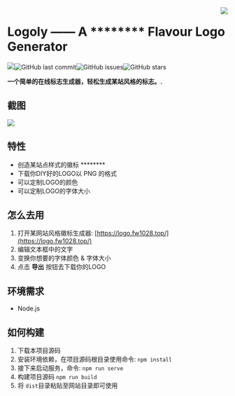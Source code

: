 <img align="right" src="https://postimg.aliavv.com/mbp/adpsj.png"/>

# Logoly —— A ******** Flavour Logo Generator

![](https://img.shields.io/badge/Deployed%20on-Vercel-9cf)![GitHub last commit](https://img.shields.io/github/last-commit/FW27623/logoly.svg)![GitHub issues](https://img.shields.io/github/issues/FW27623/logoly.svg)![GitHub stars](https://img.shields.io/github/stars/FW27623/logoly.svg?style=social)

**一个简单的在线标志生成器，轻松生成某站风格的标志。.**

## 截图

![](https://i.loli.net/2019/03/24/5c96e02e97aff.png)

## 特性

- 创造某站点样式的徽标 ********
- 下载你DIY好的LOGO以 PNG 的格式
- 可以定制LOGO的颜色
- 可以定制LOGO的字体大小

## 怎么去用

1. 打开某网站风格徽标生成器: [https://logo.fw1028.top/](https://logo.fw1028.top/)
2. 编辑文本框中的文字
3. 变换你想要的字体颜色 & 字体大小
4. 点击 **导出** 按钮去下载你的LOGO

## 环境需求

- Node.js

## 如何构建

1. 下载本项目源码
2. 安装环境依赖，在项目源码根目录使用命令: `npm install` 
3. 接下来启动服务，命令: `npm run serve`
4. 构建项目源码 `npm run build`
5. 将 `dist`目录粘贴至网站目录即可使用
